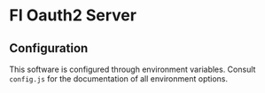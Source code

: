 # FI Oauth2 Server

## Configuration

This software is configured through environment variables. Consult
`config.js` for the documentation of all environment options.

